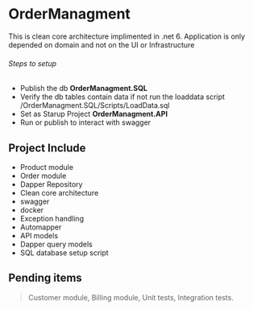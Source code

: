 # OrderManagment
This is clean core architecture implimented in .net 6. 
Application is only depended on domain and not on the UI or Infrastructure

###### Steps to setup
- Publish the db **OrderManagment.SQL**
- Verify the db tables contain data if not run the loaddata script /OrderManagment.SQL/Scripts/LoadData.sql
- Set as Starup Project **OrderManagment.API**
- Run or publish to interact with swagger

## Project Include
- Product module
- Order module
- Dapper Repository
- Clean core architecture
- swagger
- docker
- Exception handling
- Automapper
- API models
- Dapper query models
- SQL database setup script

## Pending items
> Customer module,
> Billing module,
> Unit tests,
> Integration tests.
